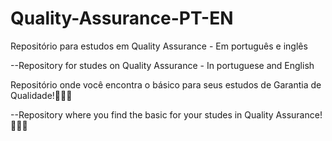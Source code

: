 # Quality-Assurance-PT-EN
Repositório para estudos em Quality Assurance - Em português e inglês 

--Repository for studes on Quality Assurance - In portuguese and English

Repositório onde você encontra o básico para seus estudos de Garantia de Qualidade!🙌🧑‍🏫

--Repository where you find the basic for your studes in Quality Assurance! 🙌🧑‍🏫
